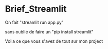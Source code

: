 # Brief_Streamlit




On fait "streamlit run app.py" 

sans oublie de faire un "pip install streamlit"




Voila ce que vous s'avez de tout sur mon project
